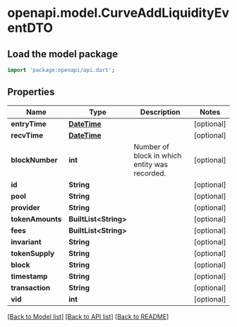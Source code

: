 # openapi.model.CurveAddLiquidityEventDTO

## Load the model package
```dart
import 'package:openapi/api.dart';
```

## Properties
Name | Type | Description | Notes
------------ | ------------- | ------------- | -------------
**entryTime** | [**DateTime**](DateTime.md) |  | [optional] 
**recvTime** | [**DateTime**](DateTime.md) |  | [optional] 
**blockNumber** | **int** | Number of block in which entity was recorded. | [optional] 
**id** | **String** |  | [optional] 
**pool** | **String** |  | [optional] 
**provider** | **String** |  | [optional] 
**tokenAmounts** | **BuiltList&lt;String&gt;** |  | [optional] 
**fees** | **BuiltList&lt;String&gt;** |  | [optional] 
**invariant** | **String** |  | [optional] 
**tokenSupply** | **String** |  | [optional] 
**block** | **String** |  | [optional] 
**timestamp** | **String** |  | [optional] 
**transaction** | **String** |  | [optional] 
**vid** | **int** |  | [optional] 

[[Back to Model list]](../README.md#documentation-for-models) [[Back to API list]](../README.md#documentation-for-api-endpoints) [[Back to README]](../README.md)


